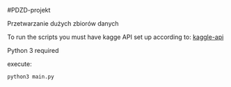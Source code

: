 #PDZD-projekt

Przetwarzanie dużych zbiorów danych

To run the scripts you must have kagge API set up according to:
[kaggle-api](https://github.com/Kaggle/kaggle-api)

Python 3 required

execute:
```
python3 main.py
```
